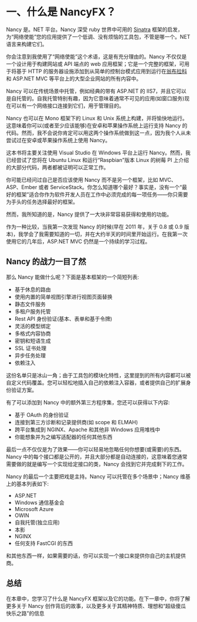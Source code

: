 # 一、什么是 NancyFX？

Nancy 是。NET 平台。Nancy 深受 ruby 世界中可用的 [Sinatra](http://www.sinatrarb.com/) 框架的启发，为“网络使能”您的应用提供了一个低调、没有烦恼的工具包，不管是哪一个。NET 语言来构建它们。

你会注意到我使用了“网络使能”这个术语，这是有充分理由的。Nancy 不仅仅是一个设计用于构建网站或 API 端点的 web 应用框架；它是一个完整的框架，可用于将基于 HTTP 的服务器设施添加到从简单的控制台模式应用到运行在[翁布拉科](http://umbraco.com/)和 ASP.NET MVC 等平台上的大型企业网站的所有内容中。

Nancy 可以在传统场景中托管，例如经典的带有 ASP.NET 的 IIS7，并且它可以是自托管的。自我托管特别有趣，因为它意味着通常不可见的应用(如窗口服务)现在可以有一个网络接口连接到它们，用于管理目的。

Nancy 也可以在 Mono 框架下的 Linux 和 Unix 系统上构建，并将愉快地运行。这意味着你可以(或者至少应该能够)在安卓和苹果操作系统上运行支持 Nancy 的代码。然而，我不会说你肯定可以用这两个操作系统做到这一点，因为我个人从未尝试过在安卓或苹果操作系统上使用 Nancy。

这本书将主要关注使用 Visual Studio 在 Windows 平台上运行 Nancy。然而，我已经尝试了您将在 Ubuntu Linux 和运行“Raspbian”版本 Linux 的树莓 PI 上介绍的大部分代码，两者都被证明可以正常工作。

你可能已经问过自己是否应该使用 Nancy 而不是另一个框架，比如 MVC、ASP、Ember 或者 ServiceStack。你怎么知道哪个最好？事实是，没有一个“最好的框架”适合你作为软件开发人员在工作中必须完成的每一项任务——你只需要为手头的任务选择最好的框架。

然而，我所知道的是，Nancy 提供了一大块非常容易获得和使用的功能。

作为一种比较，当我第一次发现 Nancy 的时候(早在 2011 年，关于 0.8 或 0.9 版本)，我学会了我需要知道的一切，并在大约半天的时间里开始运行。在我第一次使用它的几年后，ASP.NET MVC 仍然是一个持续的学习过程。

## Nancy 的战力一目了然

那么 Nancy 能做什么呢？下面是基本框架的一个简短列表:

*   基于休息的路由
*   使用内置的简单视图引擎进行视图页面替换
*   静态文件服务
*   多租户服务托管
*   Rest API 身份验证(基本、表单和基于令牌)
*   灵活的模型绑定
*   多格式内容协商
*   密钥和短语生成
*   SSL 证书处理
*   异步任务处理
*   依赖注入

这份名单只是冰山一角；由于工具包的模块化特性，这里提到的所有内容都可以被自定义代码覆盖。您可以轻松地插入自己的依赖注入容器，或者提供自己的扩展身份验证方案。

有了可以添加到 Nancy 中的额外第三方程序集，您还可以获得以下内容:

*   基于 OAuth 的身份验证
*   连接到第三方诊断和记录提供商(如 scope 和 ELMAH)
*   跨平台集成到 NGINX、Apache 和其他非 Windows 应用堆栈中
*   你能想象并为之编写适配器的任何其他东西

最后一点不仅仅是为了效果——你可以轻易地忽略任何你想要(或需要)的东西。Nancy 中的每个接口都是公开的，并且大部分都是自动连接的，这意味着您通常需要做的就是编写一个实现给定接口的类，Nancy 会找到它并完成剩下的工作。

Nancy 的最后一个主要把戏是主持。Nancy 可以托管在多个场景中；Nancy 维基上的基本列表如下:

*   ASP.NET
*   Windows 通信基金会
*   Microsoft Azure
*   OWIN
*   自我托管(独立应用)
*   本影
*   NGINX
*   任何支持 FastCGI 的东西

和其他东西一样，如果需要的话，你可以实现一个接口来提供你自己的主机提供商。

## 总结

在本章中，您学习了什么是 NancyFX 框架以及它的功能。在下一章中，你将了解更多关于 Nancy 创作背后的故事，以及更多关于其精神特质、理想和“超级傻瓜快乐之路”的信息